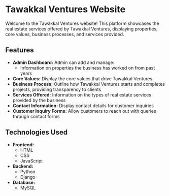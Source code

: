 # Tawakkal Ventures Website

Welcome to the Tawakkal Ventures website! This platform showcases the real estate services offered by Tawakkal Ventures, displaying properties, core values, business processes, and services provided.

## Features
- **Admin Dashboard:** Admin can add and manage:
  - Information on properties the business has worked on from past years
- **Core Values:** Display the core values that drive Tawakkal Ventures
- **Business Process:** Outline how Tawakkal Ventures starts and completes projects, providing transparency to clients
- **Services Offered:** Information on the types of real estate services provided by the business
- **Contact Information:** Display contact details for customer inquiries
- **Customer Inquiry Forms:** Allow customers to reach out with queries through contact forms

## Technologies Used
- **Frontend:**
  - HTML
  - CSS
  - JavaScript
- **Backend:**
  - Python
  - Django
- **Database:**
  - MySQL


